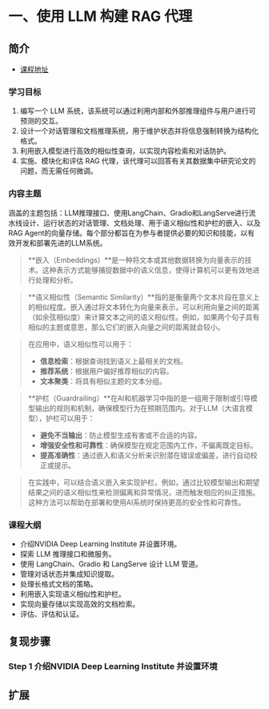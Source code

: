 # 一、使用 LLM 构建 RAG 代理

## 简介

- [课程地址](https://learn.nvidia.com/courses/course-detail?course_id=course-v1:DLI+S-FX-15+V1)

### 学习目标

1. 编写一个 LLM 系统，该系统可以通过利用内部和外部推理组件与用户进行可预测的交互。
2. 设计一个对话管理和文档推理系统，用于维护状态并将信息强制转换为结构化格式。
3. 利用嵌入模型进行高效的相似性查询，以实现内容检索和对话防护。
4. 实施、模块化和评估 RAG 代理，该代理可以回答有关其数据集中研究论文的问题，而无需任何微调。

### 内容主题

涵盖的主题包括：LLM推理接口、使用LangChain、Gradio和LangServe进行流水线设计、运行状态的对话管理、文档处理、用于语义相似性和护栏的嵌入、以及RAG Agent的向量存储。每个部分都旨在为参与者提供必要的知识和技能，以有效开发和部署先进的LLM系统。

> **嵌入（Embeddings）**是一种将文本或其他数据转换为向量表示的技术。这种表示方式能够捕捉数据中的语义信息，使得计算机可以更有效地进行处理和分析。

> **语义相似性（Semantic Similarity）**指的是衡量两个文本片段在意义上的相似程度。嵌入通过将文本转化为向量来表示，可以利用向量之间的距离（如余弦相似度）来计算文本之间的语义相似性。例如，如果两个句子具有相似的主题或意思，那么它们的嵌入向量之间的距离就会较小。

> 在应用中，语义相似性可以用于：
> - **信息检索**：根据查询找到语义上最相关的文档。
> - **推荐系统**：根据用户偏好推荐相似的内容。
> - **文本聚类**：将具有相似主题的文本分组。

> **护栏（Guardrailing）**在AI和机器学习中指的是一组用于限制或引导模型输出的规则和机制，确保模型行为在预期范围内。对于LLM（大语言模型），护栏可以用于：
> - **避免不当输出**：防止模型生成有害或不合适的内容。
> - **增强安全性和可靠性**：确保模型在规定范围内工作，不偏离既定目标。
> - **提高准确性**：通过嵌入和语义分析来识别潜在错误或偏差，进行自动校正或提示。

> 在实践中，可以结合语义嵌入来实现护栏，例如，通过比较模型输出和期望结果之间的语义相似性来检测偏离和异常情况，进而触发相应的纠正措施。这种方法可以帮助在部署和使用AI系统时保持更高的安全性和可靠性。

### 课程大纲

- 介绍NVIDIA Deep Learning Institute 并设置环境。
- 探索 LLM 推理接口和微服务。
- 使用 LangChain、Gradio 和 LangServe 设计 LLM 管道。
- 管理对话状态并集成知识提取。
- 处理长格式文档的策略。
- 利用嵌入实现语义相似性和护栏。
- 实现向量存储以实现高效的文档检索。
- 评估、评估和认证。

## 复现步骤

### Step 1 介绍NVIDIA Deep Learning Institute 并设置环境

## 扩展